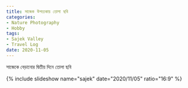 ```yaml
---
title: সাজেক উপত্যকায় তোলা ছবি
categories:
- Nature Photography
- Hobby
tags:
- Sajek Valley
- Travel Log
date: 2020-11-05
---
```


সাজেকে বেড়ানোর দ্বিতীয় দিনে তোলা ছবি

{% include slideshow name="sajek" date="2020/11/05" ratio="16:9" %}
